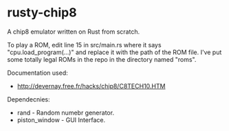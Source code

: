 # rusty-chip8
A chip8 emulator written on Rust from scratch.

To play a ROM, edit line 15 in src/main.rs where it says "cpu.load_program(...)" and replace it with the path of the ROM file.
I've put some totally legal ROMs in the repo in the directory named "roms".

Documentation used:
- http://devernay.free.fr/hacks/chip8/C8TECH10.HTM

Dependecnies:
- rand - Random numebr generator.
- piston_window - GUI Interface.
